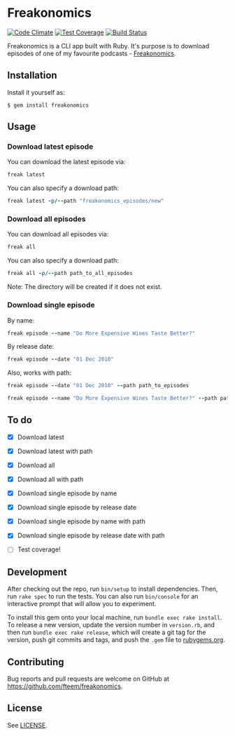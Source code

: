 # Freakonomics

[![Code Climate](https://codeclimate.com/github/fteem/freakonomics/badges/gpa.svg)](https://codeclimate.com/github/fteem/freakonomics)
[![Test Coverage](https://codeclimate.com/github/fteem/freakonomics/badges/coverage.svg)](https://codeclimate.com/github/fteem/freakonomics/coverage)
[![Build Status](https://travis-ci.org/fteem/freakonomics.svg)](https://travis-ci.org/fteem/freakonomics)

Freakonomics is a CLI app built with Ruby. It's purpose is to download episodes of 
one of my favourite podcasts - [Freakonomics](http://freakonomics.com).

## Installation

Install it yourself as:

    $ gem install freakonomics

## Usage

### Download latest episode

You can download the latest episode via:

```ruby
freak latest
```

You can also specify a download path: 

```ruby
freak latest -p/--path "freakonomics_episodes/new"
```

### Download all episodes

You can download all episodes via:

```ruby
freak all
```

You can also specify a download path: 

```ruby
freak all -p/--path path_to_all_episodes
```

Note: The directory will be created if it does not exist.

### Download single episode

By name:

```ruby
freak episode --name "Do More Expensive Wines Taste Better?"
```

By release date:

```ruby
freak episode --date "01 Dec 2010"
```

Also, works with path:

```ruby
freak episode --date "01 Dec 2010" --path path_to_episodes
```

```ruby
freak episode --name "Do More Expensive Wines Taste Better?" --path path_to_episodes
```

## To do

- [x] Download latest
- [x] Download latest with path
- [x] Download all
- [x] Download all with path
- [x] Download single episode by name
- [x] Download single episode by release date
- [x] Download single episode by name with path
- [x] Download single episode by release date with path
- [ ] Test coverage!


## Development

After checking out the repo, run `bin/setup` to install dependencies. Then, run `rake spec` to run the tests. You can also run `bin/console` for an interactive prompt that will allow you to experiment.

To install this gem onto your local machine, run `bundle exec rake install`. To release a new version, update the version number in `version.rb`, and then run `bundle exec rake release`, which will create a git tag for the version, push git commits and tags, and push the `.gem` file to [rubygems.org](https://rubygems.org).

## Contributing

Bug reports and pull requests are welcome on GitHub at https://github.com/fteem/freakonomics.

## License

See [LICENSE](https://github.com/fteem/freakonomics/blob/master/LICENSE).
